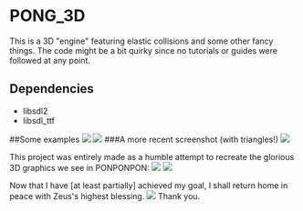 # PONG_3D
This is a 3D "engine" featuring elastic collisions and some other fancy things.
The code might be a bit quirky since no tutorials or guides were followed at any point.
## Dependencies
* libsdl2
* libsdl_ttf

##Some examples
![](https://raw.githubusercontent.com/Theophylactus/PONG_3D/main/img/pong.png)
![](https://raw.githubusercontent.com/Theophylactus/PONG_3D/main/img/pongpong.png)
###A more recent screenshot (with triangles!)
![](https://raw.githubusercontent.com/Theophylactus/PONG_3D/main/img/pongpongpong.png)

This project was entirely made as a humble attempt to recreate the glorious 3D graphics we see in PONPONPON:
![](https://raw.githubusercontent.com/Theophylactus/PONG_3D/main/img/carousel.jpg)
![](https://raw.githubusercontent.com/Theophylactus/PONG_3D/main/img/feet.jpg)

Now that I have [at least partially] achieved my goal, I shall return home in peace with Zeus's highest blessing.
![](https://raw.githubusercontent.com/Theophylactus/PONG_3D/main/img/cardinal.png)
Thank you.
